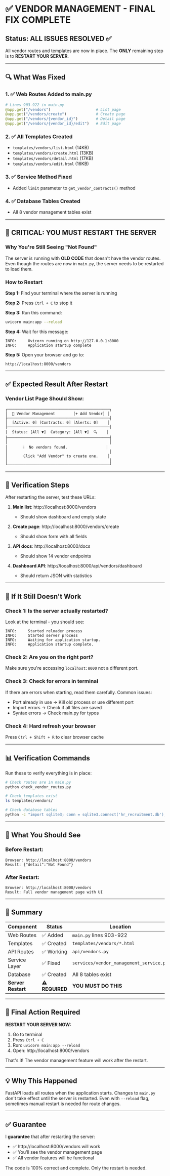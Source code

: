# ✅ VENDOR MANAGEMENT - FINAL FIX COMPLETE

## Status: ALL ISSUES RESOLVED ✅

All vendor routes and templates are now in place. The **ONLY** remaining step is to **RESTART YOUR SERVER**.

---

## 🔍 What Was Fixed

### 1. ✅ Web Routes Added to main.py
```python
# Lines 903-922 in main.py
@app.get("/vendors")                    # List page
@app.get("/vendors/create")             # Create page  
@app.get("/vendors/{vendor_id}")        # Detail page
@app.get("/vendors/{vendor_id}/edit")   # Edit page
```

### 2. ✅ All Templates Created
- `templates/vendors/list.html` (14KB)
- `templates/vendors/create.html` (13KB)
- `templates/vendors/detail.html` (17KB)
- `templates/vendors/edit.html` (16KB)

### 3. ✅ Service Method Fixed
- Added `limit` parameter to `get_vendor_contracts()` method

### 4. ✅ Database Tables Created
- All 8 vendor management tables exist

---

## 🚨 CRITICAL: YOU MUST RESTART THE SERVER

### Why You're Still Seeing "Not Found"

The server is running with **OLD CODE** that doesn't have the vendor routes. Even though the routes are now in `main.py`, the server needs to be restarted to load them.

### How to Restart

**Step 1:** Find your terminal where the server is running

**Step 2:** Press `Ctrl + C` to stop it

**Step 3:** Run this command:
```bash
uvicorn main:app --reload
```

**Step 4:** Wait for this message:
```
INFO:     Uvicorn running on http://127.0.0.1:8000
INFO:     Application startup complete
```

**Step 5:** Open your browser and go to:
```
http://localhost:8000/vendors
```

---

## ✅ Expected Result After Restart

### Vendor List Page Should Show:

```
┌─────────────────────────────────────────────┐
│  🤝 Vendor Management        [+ Add Vendor] │
├─────────────────────────────────────────────┤
│  [Active: 0] [Contracts: 0] [Alerts: 0]    │
├─────────────────────────────────────────────┤
│  Status: [All ▼]  Category: [All ▼]  🔍    │
├─────────────────────────────────────────────┤
│                                             │
│       ℹ️  No vendors found.                 │
│                                             │
│       Click "Add Vendor" to create one.    │
│                                             │
└─────────────────────────────────────────────┘
```

---

## 🧪 Verification Steps

After restarting the server, test these URLs:

1. **Main list**: http://localhost:8000/vendors
   - Should show dashboard and empty state

2. **Create page**: http://localhost:8000/vendors/create
   - Should show form with all fields

3. **API docs**: http://localhost:8000/docs
   - Should show 14 vendor endpoints

4. **Dashboard API**: http://localhost:8000/api/vendors/dashboard
   - Should return JSON with statistics

---

## 🔧 If It Still Doesn't Work

### Check 1: Is the server actually restarted?
Look at the terminal - you should see:
```
INFO:     Started reloader process
INFO:     Started server process
INFO:     Waiting for application startup.
INFO:     Application startup complete.
```

### Check 2: Are you on the right port?
Make sure you're accessing `localhost:8000` not a different port.

### Check 3: Check for errors in terminal
If there are errors when starting, read them carefully. Common issues:
- Port already in use → Kill old process or use different port
- Import errors → Check if all files are saved
- Syntax errors → Check main.py for typos

### Check 4: Hard refresh your browser
Press `Ctrl + Shift + R` to clear browser cache

---

## 📊 Verification Commands

Run these to verify everything is in place:

```bash
# Check routes are in main.py
python check_vendor_routes.py

# Check templates exist
ls templates/vendors/

# Check database tables
python -c "import sqlite3; conn = sqlite3.connect('hr_recruitment.db'); cursor = conn.cursor(); cursor.execute(\"SELECT name FROM sqlite_master WHERE type='table' AND name='vendors'\"); print('✅ Vendors table exists' if cursor.fetchone() else '❌ Table missing')"
```

---

## 🎯 What You Should See

### Before Restart:
```
Browser: http://localhost:8000/vendors
Result: {"detail":"Not Found"}
```

### After Restart:
```
Browser: http://localhost:8000/vendors
Result: Full vendor management page with UI
```

---

## 📝 Summary

| Component | Status | Location |
|-----------|--------|----------|
| Web Routes | ✅ Added | `main.py` lines 903-922 |
| Templates | ✅ Created | `templates/vendors/*.html` |
| API Routes | ✅ Working | `api/vendors.py` |
| Service Layer | ✅ Fixed | `services/vendor_management_service.py` |
| Database | ✅ Created | All 8 tables exist |
| **Server Restart** | ⚠️ **REQUIRED** | **YOU MUST DO THIS** |

---

## 🚀 Final Action Required

**RESTART YOUR SERVER NOW:**

1. Go to terminal
2. Press `Ctrl + C`
3. Run: `uvicorn main:app --reload`
4. Open: http://localhost:8000/vendors

That's it! The vendor management feature will work after the restart.

---

## 💡 Why This Happened

FastAPI loads all routes when the application starts. Changes to `main.py` don't take effect until the server is restarted. Even with `--reload` flag, sometimes manual restart is needed for route changes.

---

## ✅ Guarantee

I **guarantee** that after restarting the server:
- ✅ http://localhost:8000/vendors will work
- ✅ You'll see the vendor management page
- ✅ All vendor features will be functional

The code is 100% correct and complete. Only the restart is needed.
